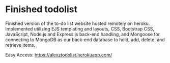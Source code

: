 # Finished todolist
Finished version of the to-do list website hosted remotely on heroku. Implemented utilizing EJS templating and layouts, CSS, Bootstrap CSS, JavaScript, Node.js and Express.js back-end handling, and Mongoose for connecting to MongoDB as our back-end database to hold, add, delete, and retrieve items.

Easy Access: https://alexztodolist.herokuapp.com/
